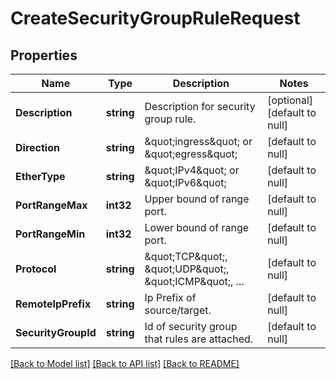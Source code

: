 # CreateSecurityGroupRuleRequest

## Properties
Name | Type | Description | Notes
------------ | ------------- | ------------- | -------------
**Description** | **string** | Description for security group rule. | [optional] [default to null]
**Direction** | **string** | \&quot;ingress\&quot; or \&quot;egress\&quot; | [default to null]
**EtherType** | **string** | \&quot;IPv4\&quot; or \&quot;IPv6\&quot; | [default to null]
**PortRangeMax** | **int32** | Upper bound of range port. | [default to null]
**PortRangeMin** | **int32** | Lower bound of range port. | [default to null]
**Protocol** | **string** | \&quot;TCP\&quot;, \&quot;UDP\&quot;, \&quot;ICMP\&quot;, ...  | [default to null]
**RemoteIpPrefix** | **string** | Ip Prefix of source/target. | [default to null]
**SecurityGroupId** | **string** | Id of security group that rules are attached. | [default to null]

[[Back to Model list]](../README.md#documentation-for-models) [[Back to API list]](../README.md#documentation-for-api-endpoints) [[Back to README]](../README.md)


